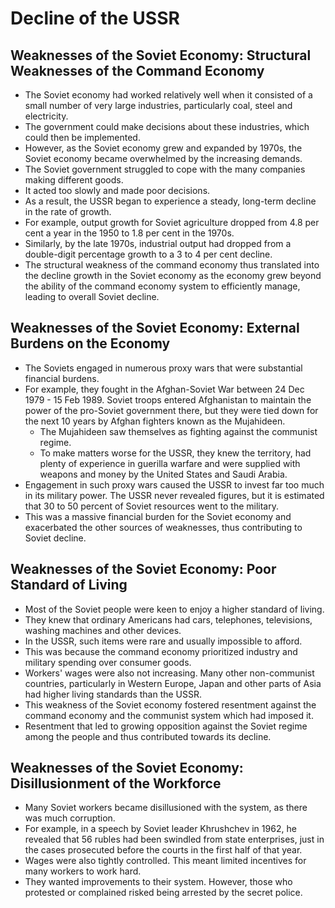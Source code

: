 # Decline of the USSR

## Weaknesses of the Soviet Economy: Structural Weaknesses of the Command Economy

- The Soviet economy had worked relatively well when it consisted of a small number of very large industries, particularly coal, steel and electricity. 
- The government could make decisions about these industries, which could then be implemented.
- However, as the Soviet economy grew and expanded by 1970s, the Soviet economy became overwhelmed by the increasing demands. 
- The Soviet government struggled to cope with the many companies making different goods.
- It acted too slowly and made poor decisions. 
- As a result, the USSR began to experience a steady, long-term decline in the rate of growth.
- For example, output growth for Soviet agriculture dropped from 4.8 per cent a year in the 1950 to 1.8 per cent in the 1970s.
- Similarly, by the late 1970s, industrial output had dropped from a double-digit percentage growth to a 3 to 4 per cent decline.
- The structural weakness of the command economy thus translated into the decline growth in the Soviet economy as the economy grew beyond the ability of the command economy system to efficiently manage, leading to overall Soviet decline.

## Weaknesses of the Soviet Economy: External Burdens on the Economy

- The Soviets engaged in numerous proxy wars that were substantial financial burdens.
- For example, they fought in the Afghan-Soviet War between 24 Dec 1979 - 15 Feb 1989. Soviet troops entered Afghanistan to maintain the power of the pro-Soviet government there, but they were tied down for the next 10 years by Afghan fighters known as the Mujahideen.
    * The Mujahideen saw themselves as fighting against the communist regime.
    * To make matters worse for the USSR, they knew the territory, had plenty of experience in guerilla warfare and were supplied with weapons and money by the United States and Saudi Arabia.
- Engagement in such proxy wars caused the USSR to invest far too much in its military power. The USSR never revealed figures, but it is estimated that 30 to 50 percent of Soviet resources went to the military.
- This was a massive financial burden for the Soviet economy and exacerbated the other sources of weaknesses, thus contributing to Soviet decline.

## Weaknesses of the Soviet Economy: Poor Standard of Living

- Most of the Soviet people were keen to enjoy a higher standard of living.
- They knew that ordinary Americans had cars, telephones, televisions, washing machines and other devices.
- In the USSR, such items were rare and usually impossible to afford.
- This was because the command economy prioritized industry and military spending over consumer goods.
- Workers' wages were also not increasing. Many other non-communist countries, particularly in Western Europe, Japan and other parts of Asia had higher living standards than the USSR.
- This weakness of the Soviet economy fostered resentment against the command economy and the communist system which had imposed it.
- Resentment that led to growing opposition against the Soviet regime among the people and thus contributed towards its decline.

## Weaknesses of the Soviet Economy: Disillusionment of the Workforce

- Many Soviet workers became disillusioned with the system, as there was much corruption.
- For example, in a speech by Soviet leader Khrushchev in 1962, he revealed that 56 rubles had been swindled from state enterprises, just in the cases prosecuted before the courts in the first half of that year.
- Wages were also tightly controlled. This meant limited incentives for many workers to work hard.
- They wanted improvements to their system. However, those who protested or complained risked being arrested by the secret police.
